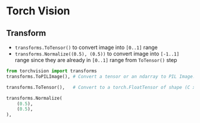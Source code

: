 # Torch Vision

## Transform
- `transforms.ToTensor()` to convert image into `[0..1]` range
- `transforms.Normalize((0.5), (0.5))` to convert image into `[-1..1]` range since they are already in `[0..1]` range from `ToTensor()` step

```Python
from torchvision import transforms
transforms.ToPILImage(), # Convert a tensor or an ndarray to PIL Image.

transforms.ToTensor(),   # Convert to a torch.FloatTensor of shape (C x H x W) in the range [0.0, 1.0] if the PIL Image

transforms.Normalize(
    (0.5),
    (0.5),
),
```
